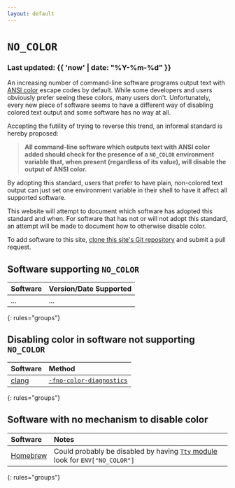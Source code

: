 ```yaml
---
layout: default
---
```


# `NO_COLOR`
### Last updated: {{ 'now' | date: "%Y-%m-%d" }}

An increasing number of command-line software programs output text with
[ANSI color](https://en.wikipedia.org/wiki/ANSI_escape_code#Colors)
escape codes by default.
While some developers and users obviously prefer seeing these colors,
many users don't.
Unfortunately, every new piece of software seems to have a different way
of disabling colored text output and some software has no way at all.

Accepting the futility of trying to reverse this trend, an informal standard
is hereby proposed:

> **All command-line software which outputs text with ANSI color added should
check for the presence of a `NO_COLOR` environment variable that, when present
(regardless of  its value), will disable the output of ANSI color.**

By adopting this standard, users that prefer to have plain, non-colored text
output can just set one environment variable in their shell to have it affect
all supported software.

This website will attempt to document which software has adopted this standard
and when.
For software that has not or will not adopt this standard, an attempt will be
made to document how to otherwise disable color.

To add software to this site,
[clone this site's Git repository](https://github.com/jcs/no_color)
and submit a pull request.

## Software supporting `NO_COLOR`

| Software | Version/Date Supported |
|:-|:-|
| ... | ... |
{: rules="groups"}

## Disabling color in software not supporting `NO_COLOR`

| Software | Method |
|:-|:-|
| [clang](https://clang.llvm.org/) | [`-fno-color-diagnostics`](https://clang.llvm.org/docs/UsersManual.html#formatting-of-diagnostics) |
{: rules="groups"}

## Software with no mechanism to disable color

| Software | Notes |
|:-|:-|
| [Homebrew](https://brew.sh/) | Could probably be disabled by having [`Tty` module](https://github.com/Homebrew/brew/blob/master/Library/Homebrew/utils/tty.rb) look for `ENV["NO_COLOR"]` |
{: rules="groups"}
